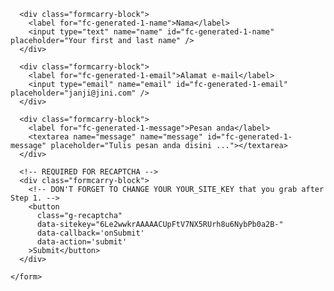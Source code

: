 <section class="formcarry-container">
    <form id="my-formcarry-form" action="https://formcarry.com/s/3eS1vYy52Z3" method="POST" enctype="multipart/form-data">
      
      <div class="formcarry-block">
        <label for="fc-generated-1-name">Nama</label>
        <input type="text" name="name" id="fc-generated-1-name" placeholder="Your first and last name" />
      </div>
      
      <div class="formcarry-block">
        <label for="fc-generated-1-email">Alamat e-mail</label>
        <input type="email" name="email" id="fc-generated-1-email" placeholder="janji@jini.com" />
      </div>
      
      <div class="formcarry-block">
        <label for="fc-generated-1-message">Pesan anda</label>
        <textarea name="message" name="message" id="fc-generated-1-message" placeholder="Tulis pesan anda disini ..."></textarea>
      </div>
      
      <!-- REQUIRED FOR RECAPTCHA -->
      <div class="formcarry-block">
        <!-- DON'T FORGET TO CHANGE YOUR YOUR_SITE_KEY that you grab after Step 1. -->
        <button 
          class="g-recaptcha" 
          data-sitekey="6Le2wwkrAAAAACUpFtV7NX5RUrh8u6NybPb0a2B-" 
          data-callback='onSubmit' 
          data-action='submit'
        >Submit</button>
      </div>
    
    </form>
  </section>
  <script>
    function onSubmit(token) {
      document.getElementById("my-formcarry-form").submit();
    }
  </script>
  <style>
  @import url('https://fonts.googleapis.com/css2?family=Inter:wght@400;500&display=swap');

.formcarry-container {
  box-sizing: border-box;
  margin: 40px auto 0 auto;
  padding: 0;
  font-family: "Inter", sans-serif;
  font-size: 14px;
  font-weight: 400;
  line-height: 24px;
  letter-spacing: -0.01em;

  width: 400px;

  /* NORMAL */
  --fc-border-color: #ECEFF9;
  --fc-normal-text-color: #0E0B3D;
  --fc-normal-placeholder-color: #B3B8D0;

  /* PRIMARY COLOR | HSL FORMAT*/
  --fc-primary-color-hue: 220;
  --fc-error-color-hue: 356;
  --fc-primary-hsl: var(--fc-primary-color-hue), 100%, 54%;
  --fc-error-hsl: var(--fc-error-color-hue), 100%, 54%;

  /* HOVER */
  --fc-field-hover-bg-color: #F7F9FC;
  --fc-border-hover-color: #DDE0EE;
  --fc-field-hover-text-color: #B3B8D0;

  --fc-border-active-color: #1463FF;
}

.formcarry-container * {
  box-sizing: border-box;
}

.formcarry-container label {
  display: block;
  cursor: pointer;
}

.formcarry-container .formcarry-block:not(:first-child) {
  margin-top: 16px;
}

/*=============================================
=            Fields           =
=============================================*/

.formcarry-container input,
.formcarry-container textarea,
.formcarry-container select {
  margin-top: 4px;
  width: 100%;
  height: 42px;
  border: 1px solid var(--fc-border-color);
  box-shadow: 0 1px 2px var(--fc-border-color);
  color: var(--fc-normal-text-color);
  border-radius: 10px;
  padding: 8px 12px;

  font-family: "Inter", sans-serif;
  font-size: 14px;
  transition: 125ms background, 125ms color, 125ms box-shadow;
}

.formcarry-container textarea {
  min-height: 188px;
  max-width: 100%;
  padding-top: 12px;
}

.formcarry-container input::placeholder,
.formcarry-container textarea::placeholder,
.formcarry-container select::placeholder {
  color: var(--fc-normal-placeholder-color);
}

.formcarry-container input:hover,
.formcarry-container textarea:hover,
.formcarry-container select:hover {
  border-color: var(--fc-border-hover-color);
  background-color: var(--fc-field-hover-bg-color);
}

.formcarry-container input:hover::placeholder,
.formcarry-container textarea:hover::placeholder,
.formcarry-container select:hover::placeholder {
  color: var(--fc-field-hover-text-color);
}

.formcarry-container input:focus,
.formcarry-container textarea:focus,
.formcarry-container select:focus {
  background-color: #fff;
  border: 2px solid hsl(var(--fc-primary-hsl));
  box-shadow: hsla(var(--fc-primary-hsl), 8%) 0px 0px 0px 3px;
  outline: none;
}

.formcarry-container input:focus,
.formcarry-container select:focus {
  padding: 8px 11px;
}

.formcarry-container textarea:focus {
  padding: 11px;
}

.formcarry-container select {
  background-image: url("data:image/svg+xml,%3Csvg width='24' height='24' viewBox='0 0 24 24' fill='none' xmlns='http://www.w3.org/2000/svg'%3E%3Cpath d='M11.9997 14.5001L8.46387 10.9642L9.64303 9.78589L11.9997 12.1434L14.3564 9.78589L15.5355 10.9642L11.9997 14.5001Z' fill='%236C6F93'/%3E%3C/svg%3E%0A");
  /* background-position: calc(100% - 20px) calc(1em + 4px), calc(100% - 15px) calc(1em + 4px); */
  background-size: 24px 24px;
  background-position: 98%;
  background-repeat: no-repeat;
  appearance: none;
  -webkit-appearance: none;
}

.formcarry-container button {
  font-family: "Inter", sans-serif;
  font-weight: 500;
  font-size: 14px;
  letter-spacing: -0.02em;
  height: 40px;
  line-height: 24px;
  width: 100%;
  border: 0;
  border-radius: 10px;
  box-sizing: border-box;
  background-color: hsla(var(--fc-primary-hsl));
  color: #fff;
  cursor: pointer;
  box-shadow: 0 0 0 0 transparent;

  display: flex;
  justify-content: center;
  align-items: center;
  transition: 125ms all;
}

.formcarry-container button:hover {
  background: linear-gradient(0deg, rgba(0, 0, 0, 0.1), rgba(0, 0, 0, 0.1)), hsla(var(--fc-primary-hsl));
}

.formcarry-container button:focus {
  background: linear-gradient(0deg, rgba(0, 0, 0, 0.2), rgba(0, 0, 0, 0.2)), hsla(var(--fc-primary-hsl));
  border-inline: 1px solid inline rgba(255, 255, 255, 0.6);
  box-shadow: 0px 0px 0px 3px rgba(var(--fc-primary-hsl), 12%);
}

.formcarry-container button:active {
  background: linear-gradient(0deg, rgba(0, 0, 0, 0.2), rgba(0, 0, 0, 0.2)), hsla(var(--fc-primary-hsl));
}

.formcarry-container button:disabled {
  background-color: hsla(var(--fc-primary-hsl), 40%);
  cursor: not-allowed;
}

.formcarry-container input:focus:required:invalid,
.formcarry-container input:focus:invalid,
.formcarry-container select:focus:required:invalid,
.formcarry-container select:focus:invalid,
.formcarry-container textarea:focus:invalid,
.formcarry-container textarea:focus:required:invalid,
.formcarry-container .fc-field-error {
  color: hsl(var(--fc-error-hsl));
  border-color: hsl(var(--fc-error-hsl));
  box-shadow: 0px 0px 0px 3px hsla(var(--fc-error-hsl), 12%);
}

/*=====  End of Fields  ======*/

.formcarry-message-block {
  display: none;

  background: linear-gradient(180deg, rgba(255, 255, 255, 0.18) 0%, rgba(255, 255, 255, 0.00) 100%), #070B12;
  box-shadow: 0px 0px 4px 0px rgba(0, 0, 0, 0.15), 0px 4px 4px 0px rgba(0, 0, 0, 0.07);
  border-radius: 10px;
  padding: 12px 40px 12px 16px;

  gap: 8px;
  align-items: center;

  position: relative;
  color: #fff;
}

.formcarry-message-block.active {
  display: grid;
  grid-template-columns: 24px 1fr 24px;
}

.formcarry-message-block .fc-message-icon {
  display: block;
  width: 24px;
  height: 24px;
}

.formcarry-message-block.fc-error .fc-message-icon {
  background-image: url("data:image/svg+xml,%3Csvg xmlns='http://www.w3.org/2000/svg' viewBox='0 0 24 24'%3E%3Cpath d='M11 18H7.94101C7.64391 16.7274 6.30412 15.6857 5.75395 14.9992C4.65645 13.6297 4 11.8915 4 10C4 5.58172 7.58172 2 12 2C16.4183 2 20 5.58172 20 10C20 11.8925 19.3428 13.6315 18.2443 15.0014C17.6944 15.687 16.3558 16.7276 16.059 18H13V13H11V18ZM16 20V21C16 22.1046 15.1046 23 14 23H10C8.89543 23 8 22.1046 8 21V20H16Z' fill='%23F8FAFF'%3E%3C/path%3E%3C/svg%3E");
  fill: #fff;
  background-size: cover;
}

.formcarry-message-block.fc-success .fc-message-icon {
  background-image: url("data:image/svg+xml,%3Csvg xmlns='http://www.w3.org/2000/svg' viewBox='0 0 24 24'%3E%3Cpath fill='%23F8FAFF' d='M12 22C6.47715 22 2 17.5228 2 12C2 6.47715 6.47715 2 12 2C17.5228 2 22 6.47715 22 12C22 17.5228 17.5228 22 12 22ZM11.0026 16L18.0737 8.92893L16.6595 7.51472L11.0026 13.1716L8.17421 10.3431L6.75999 11.7574L11.0026 16Z'%3E%3C/path%3E%3C/svg%3E");
  fill: #fff;
  background-size: cover;
}

.fc-message-close {
  background-image: url("data:image/svg+xml,%3Csvg xmlns='http://www.w3.org/2000/svg' viewBox='0 0 24 24'%3E%3Cpath d='M12 22C6.47715 22 2 17.5228 2 12C2 6.47715 6.47715 2 12 2C17.5228 2 22 6.47715 22 12C22 17.5228 17.5228 22 12 22ZM12 10.5858L9.17157 7.75736L7.75736 9.17157L10.5858 12L7.75736 14.8284L9.17157 16.2426L12 13.4142L14.8284 16.2426L16.2426 14.8284L13.4142 12L16.2426 9.17157L14.8284 7.75736L12 10.5858Z' fill='rgba(255,255,255,1)'%3E%3C/path%3E%3C/svg%3E");
  width: 24px;
  height: 24px;

  position: absolute;
  top: calc(50% - 12px);
  right: 14px;
  cursor: pointer;
}

.fc-field-error-message {
  padding: 2px 0 0 0;
  color: hsl(var(--fc-error-hsl));
}
  </style>